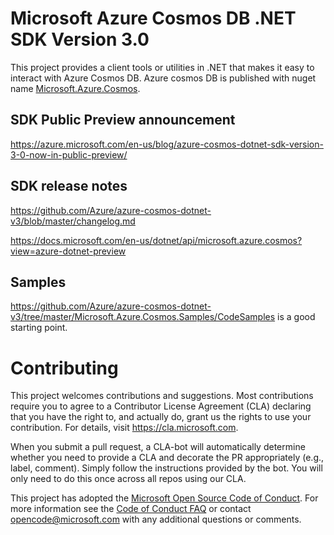 
# Microsoft Azure Cosmos DB .NET SDK Version 3.0
This project provides a client tools or utilities in .NET that makes it easy to interact with Azure Cosmos DB. Azure cosmos DB is published with nuget name [Microsoft.Azure.Cosmos](https://www.nuget.org/packages/Microsoft.Azure.Cosmos/). 

## SDK Public Preview announcement
https://azure.microsoft.com/en-us/blog/azure-cosmos-dotnet-sdk-version-3-0-now-in-public-preview/
   
## SDK release notes
https://github.com/Azure/azure-cosmos-dotnet-v3/blob/master/changelog.md

https://docs.microsoft.com/en-us/dotnet/api/microsoft.azure.cosmos?view=azure-dotnet-preview

## Samples
https://github.com/Azure/azure-cosmos-dotnet-v3/tree/master/Microsoft.Azure.Cosmos.Samples/CodeSamples is a good starting point.


# Contributing

This project welcomes contributions and suggestions.  Most contributions require you to agree to a
Contributor License Agreement (CLA) declaring that you have the right to, and actually do, grant us
the rights to use your contribution. For details, visit https://cla.microsoft.com.

When you submit a pull request, a CLA-bot will automatically determine whether you need to provide
a CLA and decorate the PR appropriately (e.g., label, comment). Simply follow the instructions
provided by the bot. You will only need to do this once across all repos using our CLA.

This project has adopted the [Microsoft Open Source Code of Conduct](https://opensource.microsoft.com/codeofconduct/).
For more information see the [Code of Conduct FAQ](https://opensource.microsoft.com/codeofconduct/faq/) or
contact [opencode@microsoft.com](mailto:opencode@microsoft.com) with any additional questions or comments.
